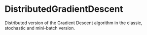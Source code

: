 # DistributedGradientDescent
Distributed version of the Gradient Descent algorithm in the classic, stochastic and mini-batch version.
